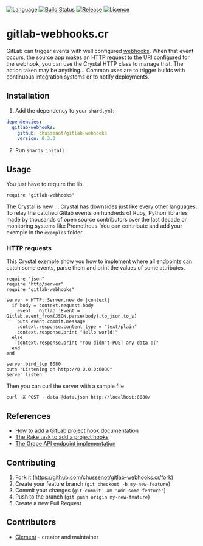 [![Language](https://img.shields.io/badge/language-crystal-776791.svg)](https://github.com/crystal-lang/crystal)
[![Build
Status](https://travis-ci.org/chussenot/gitlab-webhooks.svg?branch=master)](https://travis-ci.org/chussenot/gitlab-webhooks.cr)
[![Release](https://img.shields.io/github/tag/chussenot/gitlab-webhooks.svg)](https://github.com/chussenot/gitlab-webhooks/releases)
[![Licence](https://img.shields.io/github/license/chussenot/gitlab-webhooks.svg)](https://github.com/chussenot/gitlab-webhooks/blob/master/LICENSE)

# gitlab-webhooks.cr

GitLab can trigger events with well configured [webhooks](https://docs.gitlab.com/ee/user/project/integrations/webhooks.html).
When that event occurs, the source app makes an HTTP request to the URI
configured for the webhook, you can use the Crystal HTTP class to manage that.
The action taken may be anything... Common uses are to trigger builds
with continuous integration systems or to notify deployments.

## Installation

1. Add the dependency to your `shard.yml`:

```yaml
dependencies:
  gitlab-webhooks:
    github: chussenot/gitlab-webhooks
    version: 0.3.3
```

2. Run `shards install`

## Usage

You just have to require the lib.

```crystal
require "gitlab-webhooks"
```

The Crystal is new ... Crystal has downsides just like every other languages.
To relay the catched Gitlab events on hundreds of Ruby, Python libraries made
by thousands of open source contributors over the last decade or monitoring
systems like Prometheus. You can contribute and add your exemple in the
`exemples` folder.

### HTTP requests

This Crystal exemple show you how to implement where all endpoints can catch
some events, parse them and print the values of some attributes.

```
require "json"
require "http/server"
require "gitlab-webhooks"

server = HTTP::Server.new do |context|
  if body = context.request.body
    event : Gitlab::Event = Gitlab.event_from(JSON.parse(body).to_json.to_s)
    puts event.commit.message
    context.response.content_type = "text/plain"
    context.response.print "Hello world!"
  else
    context.response.print "You didn't POST any data :("
  end
end

server.bind_tcp 8080
puts "Listening on http://0.0.0.0:8080"
server.listen
```

Then you can curl the server with a sample file

`
curl -X POST --data @data.json http://localhost:8080/
`

## References

* [How to add a GitLab project hook documentation](https://docs.gitlab.com/ee/api/projects.html#add-project-hook)
* [The Rake task to add a project hooks](https://gitlab.com/gitlab-org/gitlab-ce/blob/master/lib/tasks/gitlab/web_hook.rake#L2)
* [The Grape API endpoint implementation](https://gitlab.com/gitlab-org/gitlab-ce/blob/master/lib/api/project_hooks.rb)

## Contributing

1. Fork it (<https://github.com/chussenot/gitlab-webhooks.cr/fork>)
2. Create your feature branch (`git checkout -b my-new-feature`)
3. Commit your changes (`git commit -am 'Add some feature'`)
4. Push to the branch (`git push origin my-new-feature`)
5. Create a new Pull Request

## Contributors

- [Clement](https://github.com/chussenot) - creator and maintainer
